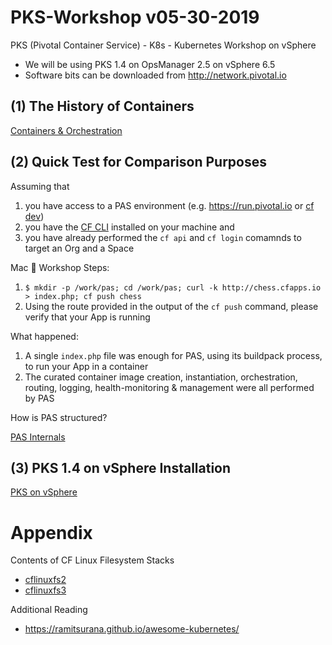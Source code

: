 # PKS-Workshop v05-30-2019
PKS (Pivotal Container Service) - K8s - Kubernetes Workshop on vSphere

- We will be using PKS 1.4 on OpsManager 2.5 on vSphere 6.5
- Software bits can be downloaded from http://network.pivotal.io

## (1) The History of Containers

[Containers & Orchestration](https://drive.google.com/open?id=1Ly5SAmlZLFyoXC8btFIqfLnvvkRwq4ET)

## (2) Quick Test for Comparison Purposes

Assuming that 
1. you have access to a PAS environment (e.g. https://run.pivotal.io or [cf dev](https://pivotal.io/platform/pcf-tutorials/getting-started-with-pivotal-cloud-foundry-dev/introduction))  
2. you have the [CF CLI](https://github.com/cloudfoundry/cli#installers-and-compressed-binaries) installed on your machine and 
3. you have already performed the `cf api` and `cf login` comamnds to target an Org and a Space

Mac  Workshop Steps:

1. `$ mkdir -p /work/pas; cd /work/pas; curl -k http://chess.cfapps.io > index.php; cf push chess`
2. Using the route provided in the output of the `cf push` command, please verify that your App is running

What happened:

1. A single `index.php` file was enough for PAS, using its buildpack process, to run your App in a container
2. The curated container image creation, instantiation, orchestration, routing, logging, health-monitoring & management were all performed by PAS

How is PAS structured?

[PAS Internals](https://drive.google.com/open?id=1dWy75pocNaejMN9bi3glvX6Gkw1yROfy)

## (3) PKS 1.4 on vSphere Installation

[PKS on vSphere](https://drive.google.com/open?id=1Jwytpm-kO0trS-5vAUKRssSVCXv98G0o)

# Appendix

Contents of CF Linux Filesystem Stacks

- [cflinuxfs2](https://github.com/cloudfoundry/cflinuxfs2/blob/master/cflinuxfs2/cflinuxfs2_receipt)
- [cflinuxfs3](https://github.com/cloudfoundry/cflinuxfs3/blob/master/receipt.cflinuxfs3.x86_64)

Additional Reading

- https://ramitsurana.github.io/awesome-kubernetes/



